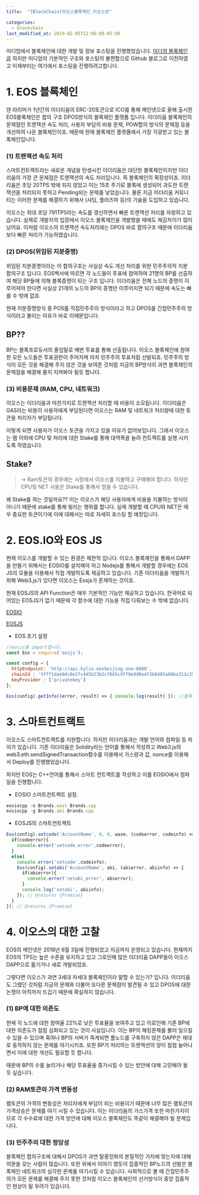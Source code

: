 ```yaml
---
title:  "[BlockChain]이오스블록체인_이오스란"

categories:
  - blockchain
last_modified_at: 2019-02-05T12:06:00-05:00
---
```


미디엄에서 블록체인에 대한 개발 및 정보 포스팅을 진행했었습니다. [미디엄 블록체인 글](https://medium.com/@drhot552)
하지만 미디엄의 기본적인 구조와 포스팅의 불편함으로 Github 블로그로 이전하였고 이재부터는 여기에서 포스팅을 진행하려고합니다.

# 1. EOS 블록체인
댄 라리머가 1년간의 이더리움의 ERC-20토큰으로 ICO를 통해 메인넷으로 올해 출시한 EOS블록체인은 합의 구조 DPOS방식의 블록체인 플랫폼 입니다. 이더리움 블록체인의 문제점인 트랜잭션 속도 처리, 사용자 부담의 비용 문제, POW합의 방식의 문제점 등을 개선하여 나온 블록체인이죠. 때문에 현재 블록체인 플랫폼에서 가장 각광받고 있는 블록체인입니다.


### (1) 트랜잭션 속도 처리

스마트컨트랙트라는 새로운 개념을 탄생시킨 이더리움은 대단한 블록체인이지만 이더리움의 가장 큰 문제점은 트랜잭션의 속도 처리입니다. 즉 블록체인의 확장성이죠. 이더리움은 초당 20TPS 밖에 되지 않았고 이는 15초 주기로 블록에 생성되어 과도한 트랜잭션을 처리되지 못하고 Pending되는 문제를 낳았습니다. 물론 지금 이더리움 커뮤니티는 이러한 문제를 해결하기 위해서 (샤딩, 플라즈마 등)의 기술을 도입하고 있습니다.

이오스는 최대 초당 791TPS라는 속도를 갱신하면서 빠른 트랜잭션 처리를 자랑하고 있습니다. 실제로 개발자의 입장에서 이오스 블록체인을 개발했을 때에도 체감차이가 많이났어요. 이처럼 이오스의 트랜잭션 속도처리에는 DPOS 바로 합의구조 때문에 이더리움보다 빠른 처리가 가능하였습니다.

### (2) DPOS(위임된 지분증명)

위임된 지분증명이라는 이 합의구조는 사실상 속도 개선 처리를 위한 민주주의적 지분 합의구조 입니다. EOS백서에 따르면 각 노드들이 투표에 참여하여 21명의 BP를 선출하여 해당 BP들에 의해 블록증명이 되는 구조 입니다. 이더리움은 전체 노드의 증명이 이루어져야 한다면 사실상 21개의 노드의 BP의 증명만 이루어지면 되기 때문에 속도는 빠를 수 밖에 없죠.

현재 지분증명방식 중 POS를 직접민주주의 방식이라고 하고 DPOS를 간접민주주의 방식이라고 불리는 이유가 바로 이때문입니다.

## BP??

BP는 블록프로듀서의 줄임말로 매번 투표를 통해 선출됩니다. 이오스 블록체인에 참여한 모든 노드들은 투표권한이 주어지며 마치 민주주의 투표처럼 선발되죠. 민주주의 방식이 모든 것을 해결해 주지 않은 것을 보여준 것처럼 지금의 BP방식이 과연 블록체인의 문제점을 해결해 줄지 지켜봐야 될듯 합니다.

### (3) 비용문제 (RAM, CPU, 네트워크)

이오스는 이더리움과 마찬가지로 트랜잭션 처리할 때 비용이 소모됩니다. 이더리움은 GAS라는 비용이 사용자에게 부담된다면 이오스는 RAM 및 네트워크 처리량에 대한 토큰을 처리자가 부담됩니다.

이렇게 되면 사용자가 이오스 토큰을 가지고 있을 이유가 없어보입니다. 그래서 이오스는 램 이외에 CPU 및 처리에 대한 Stake를 통해 대역폭을 늘려 컨트랙트를 실행 시키도록 하였습니다.

## Stake?

> -> Ram토큰의 경우에는 시장에서 이오스를 지불하고 구매해야 합니다. 하지만 CPU및 NET 사용은 Stake를 통해서 얻을 수 있습니다.

왜 Stake를 하는 것일까요?? 이는 이오스가 해당 사용자에게 비용을 지불하는 방식이 아니기 때문에 stake를 통해 빌리는 행위를 합니다. 실제 개발할 때 CPU와 NET은 매우 중요한 토큰이기에 이에 대해서는 따로 자세히 포스팅 할 예정입니다.

# 2. EOS.IO와 EOS JS
현재 이오스를 개발할 수 있는 환경은 제한적 입니다. 이오스 블록체인을 통해서 DAPP을 만들기 위해서는 EOSIO를 설치해야 하고 Nodejs를 통해서 개발할 경우에는 EOS JS의 모듈을 이용해서 직접 개발하도록 제공하고 있습니다. 기존 이더리움을 개발하기 위해 Web3.js가 있다면 이오스는 Eosjs가 존재하는 것이죠.

현재 EOSJS의 API Function은 매우 기본적인 기능만 제공하고 있습니다. 한국어로 되어있는 EOSJS가 없기 때문에 각 함수에 대한 기능을 직접 다뤄보는 수 밖에 없습니다.

[EOSIO](https://github.com/EOSIO/eosjs)

[EOSJS](https://www.npmjs.com/package/eosjs)

* EOS 초기 설정

```js
//eosjs를 import합니다.
const Eos = require('eosjs');

const config = {
  httpEndpoint: 'http://api.kylin.eosbeijing.one:8880',
  chainId : '5fff1dae8dc8e2fc4d5b23b2c7665c97f9e9d8edf2b6485a86ba311c25639191',
  keyProvider : ['privatekey']
};

Eos(config).getInfo((error, result) => { console.log(result) }); //블록정보 가져오기
```

# 3. 스마트컨트랙트
이오스도 스마트컨트랙트를 지원합니다. 하지만 이더리움과는 개발 언어와 컴파일 등 차이가 있습니다. 기존 이더리움은 Solidity라는 언어를 통해서 작성하고 Web3.js의 web3.eth.sendSignedTransaction함수를 이용해서 가스량과 값, nonce를 이용해서 Deploy를 진행했었습니다.

하지만 EOS는 C++언어를 통해서 스마트 컨트랙트를 작성하고 이를 EOSIO에서 컴파일을 진행합니다.

* EOSIO 스마트컨트랙트 설정.

```js
eosiocpp -o Brands.wast Brands.cpp
eosiocpp -g Brands.abi Brands.cpp
```

* EOSJS의 스마트컨트랙트

```js
Eos(config).setcode('AccountName', 0, 0, wasm, (codeerror, codeinfo) => {
  if(codeerror){
    console.error('setcode_error',codeerror);
  }
  else{
    console.error('setcode',codeinfo);
    Eos(config).setabi('AccountName', abi, (abierror, abiinfo) => {
      if(abierror){
        console.error('setabi_error', abierror);
      }
      console.log('setabi', abiinfo);
    }); // @returns {Promise}
  }
}); // @returns {Promise}
```

# 4. 이오스의 대한 고찰
EOS의 메인넷은 2018년 6월 3일에 진행되었고 지금까지 운영되고 있습니다. 현재까지 EOS의 TPS는 높은 수준을 유지하고 있고 그로인해 많은 이더리움 DAPP들이 이오스 DAPP으로 옮기거나 새로 개발되었죠.

그렇다면 이오스가 과연 3세대 차세대 블록체인이라 말할 수 있는가? 입니다. 이더리움도 그랬던 것처럼 지금의 문제와 더불어 또다른 문제점이 발견될 수 있고 DPOS에 대한 논쟁이 아직까지 뜨겁기 때문에 확실하지 않습니다.

### (1) BP에 대한 의존도

현재 각 노드에 대한 참여율 22%로 낮은 투표율을 보여주고 있고 이로인해 기존 BP에 대한 의존도가 점점 심화되고 있는 것이 사실입니다. 이는 BP의 해킹문제를 불러 일으킬 수 있을 수 있으며 혹여나 BP의 서버가 죽게되면 풀노드를 구축하지 않은 DAPP은 제대로 동작하지 않는 문제를 야기시키죠. 또한 BP가 처리하는 트랜잭션의 양이 점점 늘어나면서 이에 대한 개선도 필요할 듯 합니다.

때문에 BP의 수를 늘리거나 해당 투표율을 증가시킬 수 있는 방안에 대해 고민해야 될 듯 싶습니다.

### (2) RAM토큰의 가격 변동성

램토큰의 가격의 변동성은 처리자에게 부담이 되는 비용이기 때문에 너무 많은 램토큰의 가격상승은 문제를 야기 시킬 수 있습니다. 이는 이더리움의 가스가격 또한 마찬가지이므로 각 수수료에 대한 가격 방안에 대해 이오스 블록체인도 똑같이 해결해야 될 문제입니다.

### (3) 민주주의 대한 정당성

블록체인 합의구조에 대해서 DPOS가 과연 탈중앙화의 본질적인 가치에 맞는지에 대해 의문을 갖는 사람이 많습니다. 또한 위에서 이야기 했듯이 집중적인 BP노드의 선발은 블록체인 네트워크의 심각한 문제를 야기시킬 수 있습니다. 사회적으로 볼 때 간접민주주의가 모든 문제를 해결해 주지 못한 것처럼 이오스 블록체인의 선거방식이 중앙 집중적인 현상이 될 우려가 있습니다.
